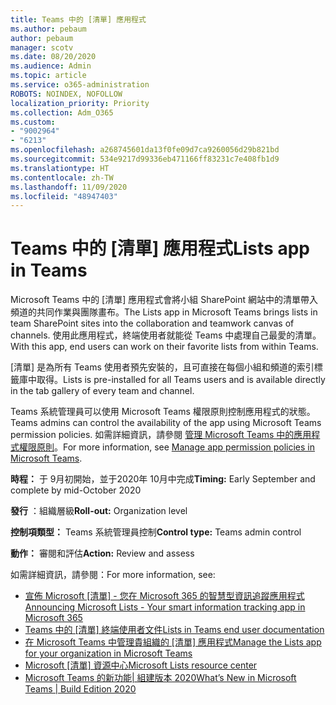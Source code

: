 ```yaml
---
title: Teams 中的 [清單] 應用程式
ms.author: pebaum
author: pebaum
manager: scotv
ms.date: 08/20/2020
ms.audience: Admin
ms.topic: article
ms.service: o365-administration
ROBOTS: NOINDEX, NOFOLLOW
localization_priority: Priority
ms.collection: Adm_O365
ms.custom:
- "9002964"
- "6213"
ms.openlocfilehash: a268745601da13f0fe09d7ca9260056d29b821bd
ms.sourcegitcommit: 534e9217d99336eb471166ff83231c7e408fb1d9
ms.translationtype: HT
ms.contentlocale: zh-TW
ms.lasthandoff: 11/09/2020
ms.locfileid: "48947403"
---
```

# <a name="lists-app-in-teams"></a><span data-ttu-id="88ad4-102">Teams 中的 [清單] 應用程式</span><span class="sxs-lookup"><span data-stu-id="88ad4-102">Lists app in Teams</span></span>

<span data-ttu-id="88ad4-103">Microsoft Teams 中的 [清單] 應用程式會將小組 SharePoint 網站中的清單帶入頻道的共同作業與團隊畫布。</span><span class="sxs-lookup"><span data-stu-id="88ad4-103">The Lists app in Microsoft Teams brings lists in team SharePoint sites into the collaboration and teamwork canvas of channels.</span></span> <span data-ttu-id="88ad4-104">使用此應用程式，終端使用者就能從 Teams 中處理自己最愛的清單。</span><span class="sxs-lookup"><span data-stu-id="88ad4-104">With this app, end users can work on their favorite lists from within Teams.</span></span>

<span data-ttu-id="88ad4-105">[清單] 是為所有 Teams 使用者預先安裝的，且可直接在每個小組和頻道的索引標籤庫中取得。</span><span class="sxs-lookup"><span data-stu-id="88ad4-105">Lists is pre-installed for all Teams users and is available directly in the tab gallery of every team and channel.</span></span>

<span data-ttu-id="88ad4-106">Teams 系統管理員可以使用 Microsoft Teams 權限原則控制應用程式的狀態。</span><span class="sxs-lookup"><span data-stu-id="88ad4-106">Teams admins can control the availability of the app using Microsoft Teams permission policies.</span></span> <span data-ttu-id="88ad4-107">如需詳細資訊，請參閱 [管理 Microsoft Teams 中的應用程式權限原則](https://docs.microsoft.com/microsoftteams/teams-app-permission-policies)。</span><span class="sxs-lookup"><span data-stu-id="88ad4-107">For more information, see [Manage app permission policies in Microsoft Teams](https://docs.microsoft.com/microsoftteams/teams-app-permission-policies).</span></span>

<span data-ttu-id="88ad4-108">**時程：** 于 9月初開始，並于2020年 10月中完成</span><span class="sxs-lookup"><span data-stu-id="88ad4-108">**Timing:** Early September and complete by mid-October 2020</span></span>  

<span data-ttu-id="88ad4-109">**發行** ：組織層級</span><span class="sxs-lookup"><span data-stu-id="88ad4-109">**Roll-out:** Organization level</span></span>  

<span data-ttu-id="88ad4-110">**控制項類型：** Teams 系統管理員控制</span><span class="sxs-lookup"><span data-stu-id="88ad4-110">**Control type:**  Teams admin control</span></span>  

<span data-ttu-id="88ad4-111">**動作：**  審閱和評估</span><span class="sxs-lookup"><span data-stu-id="88ad4-111">**Action:**  Review and assess</span></span>

<span data-ttu-id="88ad4-112">如需詳細資訊，請參閱：</span><span class="sxs-lookup"><span data-stu-id="88ad4-112">For more information, see:</span></span>

- <span data-ttu-id="88ad4-113">[宣佈 Microsoft [清單] - 您在 Microsoft 365 的智慧型資訊追蹤應用程式](https://techcommunity.microsoft.com/t5/microsoft-365-blog/announcing-microsoft-lists-your-smart-information-tracking-app/ba-p/1372233)</span><span class="sxs-lookup"><span data-stu-id="88ad4-113">[Announcing Microsoft Lists - Your smart information tracking app in Microsoft 365](https://techcommunity.microsoft.com/t5/microsoft-365-blog/announcing-microsoft-lists-your-smart-information-tracking-app/ba-p/1372233)</span></span>
- <span data-ttu-id="88ad4-114">[Teams 中的 [清單] 終端使用者文件](https://support.microsoft.com/office/get-started-with-lists-in-microsoft-taeams-c971e46b-b36c-491b-9c35-efeddd0297db)</span><span class="sxs-lookup"><span data-stu-id="88ad4-114">[Lists in Teams end user documentation](https://support.microsoft.com/office/get-started-with-lists-in-microsoft-taeams-c971e46b-b36c-491b-9c35-efeddd0297db)</span></span>
- <span data-ttu-id="88ad4-115">[在 Microsoft Teams 中管理貴組織的 [清單] 應用程式](https://docs.microsoft.com/microsoftteams/manage-lists-app)</span><span class="sxs-lookup"><span data-stu-id="88ad4-115">[Manage the Lists app for your organization in Microsoft Teams](https://docs.microsoft.com/microsoftteams/manage-lists-app)</span></span>
- <span data-ttu-id="88ad4-116">[Microsoft [清單] 資源中心](https://aka.ms/MSLists)</span><span class="sxs-lookup"><span data-stu-id="88ad4-116">[Microsoft Lists resource center](https://aka.ms/MSLists)</span></span>
- [<span data-ttu-id="88ad4-117">Microsoft Teams 的新功能| 組建版本 2020</span><span class="sxs-lookup"><span data-stu-id="88ad4-117">What’s New in Microsoft Teams | Build Edition 2020</span></span>](https://techcommunity.microsoft.com/t5/microsoft-teams-blog/what-s-new-in-microsoft-teams-build-edition-2020/ba-p/1394224)
